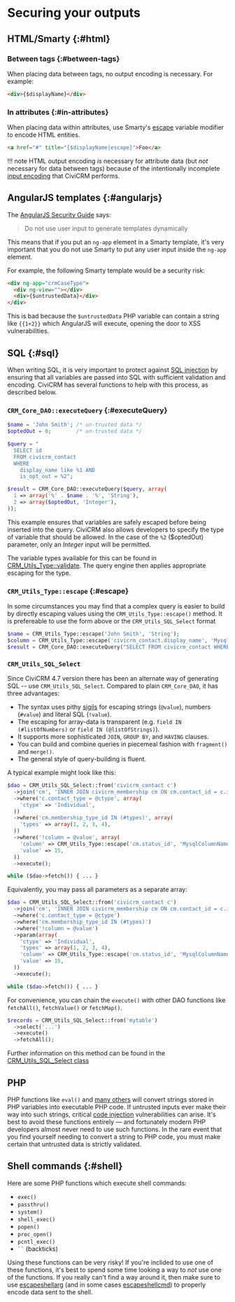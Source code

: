 # Securing your outputs

## HTML/Smarty {:#html}

### Between tags {:#between-tags}

When placing data between tags, no output encoding is necessary. For example:

```html
<div>{$displayName}</div>
``` 

### In attributes {:#in-attributes}

When placing data within attributes, use Smarty's [escape](https://www.smarty.net/docsv2/en/language.modifier.escape) variable modifier to encode HTML entities.

```html
<a href="#" title="{$displayName|escape}">Foo</a>
```

!!! note
    HTML output encoding *is* necessary for attribute data (but *not* necessary for data between tags) because of the intentionally incomplete [input encoding](/security/inputs.md#input-encoding) that CiviCRM performs. 

## AngularJS templates {:#angularjs}

The [AngularJS Security Guide](https://docs.angularjs.org/guide/security) says:
    
> Do not use user input to generate templates dynamically

This means that if you put an `ng-app` element in a Smarty template, it's very important that you do not use Smarty to put any user input inside the `ng-app` element.

For example, the following Smarty template would be a security risk:

```html
<div ng-app="crmCaseType">
  <div ng-view=""></div>
  <div>{$untrustedData}</div>
</div>
```

This is bad because the `$untrustedData` PHP variable can contain a string like `{{1+2}}` which AngularJS will execute, opening the door to XSS vulnerabilities. 


## SQL {:#sql}

When writing SQL, it is very important to protect against [SQL injection](https://en.wikipedia.org/wiki/SQL_injection) by ensuring that all variables are passed into SQL with sufficient validation and encoding. CiviCRM has several functions to help with this process, as described below.

### `CRM_Core_DAO::executeQuery` {:#executeQuery}

```php
$name = 'John Smith'; /* un-trusted data */
$optedOut = 0;        /* un-trusted data */

$query = "
  SELECT id
  FROM civicrm_contact
  WHERE
    display_name like %1 AND
    is_opt_out = %2";

$result = CRM_Core_DAO::executeQuery($query, array(
  1 => array('%' . $name . '%', 'String'),
  2 => array($optedOut, 'Integer'),
));
```

This example ensures that variables are safely escaped before being inserted into the query. CiviCRM also allows developers to specify the type of variable that should be allowed. In the case of the `%2` ($optedOut) parameter, only an *Integer* input will be permitted.

The variable types available for this can be found in [CRM_Utils_Type::validate](https://github.com/civicrm/civicrm-core/blob/60050425316acb3726305d1c34908074cde124c7/CRM/Utils/Type.php#L378). The query engine then applies appropriate escaping for the type.

### `CRM_Utils_Type::escape` {:#escape}

In some circumstances you may find that a complex query is easier to build by directly escaping values using the `CRM_Utils_Type::escape()` method. It is prefereable to use the form above or the `CRM_Utils_SQL_Select` format

```php
$name = CRM_Utils_Type::escape('John Smith', 'String');
$column = CRM_Utils_Type::escape('civicrm_contact.display_name', 'MysqlColumnNameOrAlias');
$result = CRM_Core_DAO::executeQuery("SELECT FROM civicrm_contact WHERE $column like '%$name%'");
```

### `CRM_Utils_SQL_Select`

Since CiviCRM 4.7 version there has been an alternate way of generating SQL -- use `CRM_Utils_SQL_Select`. Compared to plain `CRM_Core_DAO`, it has three advantages:

 * The syntax uses pithy [sigils](https://en.wikipedia.org/wiki/Sigil_(computer_programming)) for escaping strings (`@value`), numbers (`#value`) and literal SQL (`!value`).
 * The escaping for array-data is transparent (e.g. `field IN (#listOfNumbers)` or `field IN (@listOfStrings)`).
 * It supports more sophisticated `JOIN`, `GROUP BY`, and `HAVING` clauses.
 * You can build and combine queries in piecemeal fashion with `fragment()` and `merge()`.
 * The general style of query-building is fluent.

A typical example might look like this:

```php
$dao = CRM_Utils_SQL_Select::from('civicrm_contact c')
  ->join('cm', 'INNER JOIN civicrm_membership cm ON cm.contact_id = c.id')
  ->where('c.contact_type = @ctype', array(
    'ctype' => 'Individual',
  ))
  ->where('cm.membership_type_id IN (#types)', array(
    'types' => array(1, 2, 3, 4),
  ))
  ->where('!column = @value', array(
    'column' => CRM_Utils_Type::escape('cm.status_id', 'MysqlColumnNameOrAlias'),
    'value' => 15,
  ))
  ->execute();

while ($dao->fetch()) { ... }
```

Equivalently, you may pass all parameters as a separate array:

```php
$dao = CRM_Utils_SQL_Select::from('civicrm_contact c')
  ->join('cm', 'INNER JOIN civicrm_membership cm ON cm.contact_id = c.id')
  ->where('c.contact_type = @ctype')
  ->where('cm.membership_type_id IN (#types)')
  ->where('!column = @value')
  ->param(array(
    'ctype' => 'Individual',
    'types' => array(1, 2, 3, 4),
    'column' => CRM_Utils_Type::escape('cm.status_id', 'MysqlColumnNameOrAlias'),
    'value' => 15,
  ))
  ->execute();

while ($dao->fetch()) { ... }
```

For convenience, you can chain the `execute()` with other DAO functions like `fetchAll()`, `fetchValue()` or `fetchMap()`.

```php
$records = CRM_Utils_SQL_Select::from('mytable')
  ->select('...')
  ->execute()
  ->fetchAll();
```

Further information on this method can be found in the [CRM_Utils_SQL_Select class](https://github.com/civicrm/civicrm-core/blob/6db7061/CRM/Utils/SQL/Select.php#L33)

## PHP

PHP functions like `eval()` and [many others](https://stackoverflow.com/questions/3115559/exploitable-php-functions/3697776#3697776) will convert strings stored in PHP variables into executable PHP code. If untrusted inputs ever make their way into such strings, critical [code injection](https://www.owasp.org/index.php/Code_Injection) vulnerabilities can arise. It's best to avoid these functions entirely &mdash; and fortunately modern PHP developers almost never need to use such functions. In the rare event that you find yourself needing to convert a string to PHP code, you must make certain that untrusted data is strictly validated.


## Shell commands {:#shell}

Here are some PHP functions which execute shell commands: 

* `exec()`
* `passthru()`
* `system()`
* `shell_exec()`
* `popen()`
* `proc_open()`
* `pcntl_exec()`
* ``` `` ``` (backticks) 

Using these functions can be very risky! If you're inclided to use one of these functions, it's best to spend some time looking a way to *not* use one of the functions. If you really can't find a way around it, then make sure to use [escapeshellarg](http://php.net/manual/en/function.escapeshellarg.php) (and in some cases [escapeshellcmd](http://php.net/manual/en/function.escapeshellcmd.php)) to properly encode data sent to the shell.

